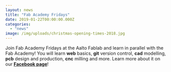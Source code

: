 ```yaml
---
layout: news
title: "Fab Academy Fridays"
date: 2019-01-22T00:00:00.000Z
categories:
  - "news"
image: /img/uploads/christmas-opening-times-2018.jpg
---
```


Join Fab Academy Fridays at the Aalto Fablab and learn in parallel with the Fab Academy! You will learn **web** basics, **git** version control, **cad** modelling, **pcb** design and production, **cnc** milling and more. Learn more about it on our [**Facebook page**](https://www.facebook.com/events/607267159723036/)!

